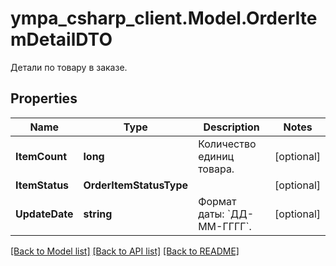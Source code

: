 # ympa_csharp_client.Model.OrderItemDetailDTO
Детали по товару в заказе.

## Properties

Name | Type | Description | Notes
------------ | ------------- | ------------- | -------------
**ItemCount** | **long** | Количество единиц товара. | [optional] 
**ItemStatus** | **OrderItemStatusType** |  | [optional] 
**UpdateDate** | **string** | Формат даты: &#x60;ДД-ММ-ГГГГ&#x60;.  | [optional] 

[[Back to Model list]](../README.md#documentation-for-models) [[Back to API list]](../README.md#documentation-for-api-endpoints) [[Back to README]](../README.md)


